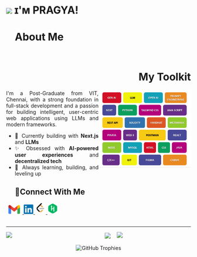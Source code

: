 # <img src="https://emojis.slackmojis.com/emojis/images/1531849430/4246/blob-sunglasses.gif?1531849430" width="30"/> ɪ'ᴍ PRAGYA! 

<div id="user-content-toc" align="justify">
  <ul>
    <summary>
      <h1 align="left"> About Me </h1>
      <picture>
        <source media="(prefers-color-scheme: dark)" srcset="./space1.png">
        <source media="(prefers-color-scheme: light)" srcset="./space2.png">
        <img align="center" width="36%" height="0px" src="./space1.png" />
      </picture>
      <h1 align="right"> My Toolkit </h1>
    </summary>
  </ul>

  <!--💼 SKILLS-->
  <picture>
    <source media="(prefers-color-scheme: dark)" srcset="./dark.gif">
    <source media="(prefers-color-scheme: light)" srcset="./light.gif">
    <img align="right" width="50%" src="./light.gif"/>
  </picture>

  <!--✨ ABOUT-->
  <div align="left">
    <p align="justify">I'm a Post-Graduate from VIT, Chennai, with a strong foundation in full-stack development and a passion for building intelligent, user-centric web applications using LLMs and modern frameworks.</p>
  
<div align="justify">

- 🚀 Currently building with **Next.js** and **LLMs** 
- ✨ Obsessed with **AI-powered user experiences** and **decentralized tech** 
- 🎯 Always learning, building, and leveling up

</div>
  </div>
</div>


<!--📞CONTACT-->
<div id="user-content-toc" align="justify">
  <ul>
    <summary>
      <h2>🤝Connect With Me</h2>
    </summary>
  </ul>
  
  <a href="mailto:sataksheepragya@gmail.com" target="_blank">
    <img src="./mail.png" height=25 alt="gmail" />
  </a>
  
  <a href="https://www.linkedin.com/in/pragyasatakshee/" target="_blank">
    <img src="./linkedin.png" height=26  alt="LinkedIn" />
  </a>
  
  <!--<a href="" target="_blank">
    <img src="./google_skill_boost.png" height=35  alt="Google Skill Boost" />
  </a>-->
  
  <a href="https://leetcode.com/u/Satakshee/" target="_blank">
    <img src="./leetcode.png" height=30  alt="Leetcode" />
  </a>
  
  <a href="https://www.hackerrank.com/profile/Satakshee" target="_blank">
    <img src="./hackerrank.webp" height=30  alt="HackerRank" />
  </a>
</div

</br>
</br>
<hr/>

<!--📈STATS-->
<div align="center">
  <img src="https://github-readme-stats.vercel.app/api?username=psatakshee&show_icons=true&theme=default&bg_color=00000000&hide_border=true" align="left" width="50%"/>
  <img src="https://github-readme-stats.vercel.app/api/top-langs/?username=psatakshee&layout=compact&theme=default&bg_color=00000000&hide_border=true" align="right" width="40%"/>
  <img src="https://github-readme-streak-stats.herokuapp.com/?user=psatakshee&layout=compact&theme=default&hide_border=true" align="center" width="75%"/>
</div>

</br>

<!--🏆TROPHIES-->
<div align="center">
<picture>
      <source media="(prefers-color-scheme: dark)"  srcset="https://github-profile-trophy.vercel.app/?username=psatakshee&no-bg=true&no-frame=true&theme=flat&column=6&title=-Issues,-Reviews">
      <source media="(prefers-color-scheme: light)" srcset="https://github-profile-trophy.vercel.app/?username=psatakshee&no-bg=true&no-frame=true&theme=flat&column=6&title=-Issues,-Reviews">
      <img alt="GitHub Trophies" src="https://github-profile-trophy.vercel.app/?username=psatakshee&no-bg=true&no-frame=true&theme=flat&row=1">
</picture>
</div>

